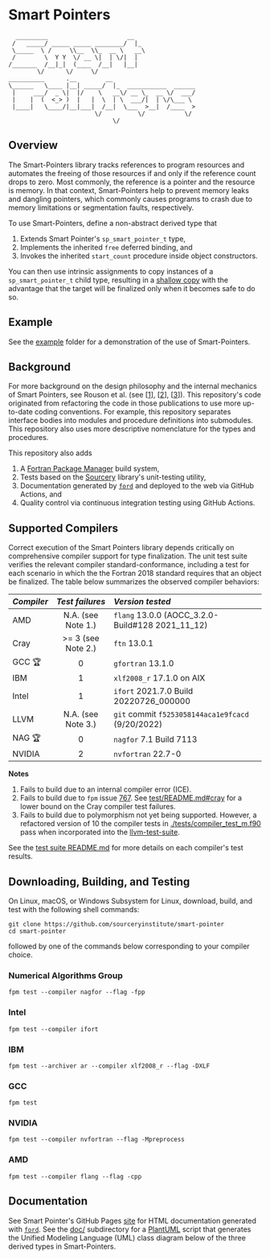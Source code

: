 Smart Pointers
==============

```
  _________                      __                 
 /   _____/ _____ _____ ________/  |_               
 \_____  \ /     \\__  \\_  __ \   __\              
 /        \  Y Y  \/ __ \|  | \/|  |                
/_______  /__|_|  (____  /__|   |__|                
        \/      \/     \/                           
__________      .__        __                       
\______   \____ |__| _____/  |_  ___________  ______
 |     ___/  _ \|  |/    \   __\/ __ \_  __ \/  ___/
 |    |  (  <_> )  |   |  \  | \  ___/|  | \/\___ \ 
 |____|   \____/|__|___|  /__|  \___  >__|  /____  >
                        \/          \/           \/ 
                             \/            
```

Overview
--------
The Smart-Pointers library tracks references to program resources and automates
the freeing of those resources if and only if the reference count drops to zero.
Most commonly, the reference is a pointer and the resource is memory.  In that
context, Smart-Pointers help to prevent memory leaks and dangling pointers, which
commonly causes programs to crash due to memory limitations or segmentation faults, 
respectively.

To use Smart-Pointers, define a non-abstract derived type that 

1. Extends Smart Pointer's `sp_smart_pointer_t` type,
2. Implements the inherited `free` deferred binding, and
3. Invokes the inherited `start_count` procedure inside object constructors.

You can then use intrinsic assignments to copy instances of a `sp_smart_pointer_t`
child type, resulting in a [shallow copy] with the advantage that the target
will be finalized only when it becomes safe to do so.  

Example
-------
See the [example](./example) folder for a demonstration of the use of Smart-Pointers.

Background
----------

For more background on the design philosophy and the internal mechanics of Smart
Pointers, see Rouson et al. (see [[1]], [[2]], [[3]]).  This repository's code
originated from refactoring the code in those publications to use more up-to-date
coding conventions.  For example, this repository separates interface bodies
into modules and procedure definitions into submodules.  This repository also
uses more descriptive nomenclature for the types and procedures.

This repository also adds
1. A [Fortran Package Manager] build system,
2. Tests based on the [Sourcery] library's unit-testing utility,
3. Documentation generated by [`ford`] and deployed to the web via GitHub Actions, and
4. Quality control via continuous integration testing using GitHub Actions.

Supported Compilers
-------------------
Correct execution of the Smart Pointers library depends critically on comprehensive
compiler support for type finalization.  The unit test suite verifies the relevant
compiler standard-conformance, including a test for each scenario in which the
the Fortran 2018 standard requires that an object be finalized.  The table below
summarizes the observed compiler behaviors:

| _Compiler_   | _Test failures_    | _Version tested_                                    |
| :---         |       :---:        | :---                                                |
| AMD          | N.A. (see Note 1.) | `flang` 13.0.0 (AOCC_3.2.0-Build\#128 2021\_11\_12) |
| Cray         | >= 3 (see Note 2.) | `ftn` 13.0.1                                        |
| GCC :trophy: | 0                  | `gfortran` 13.1.0                                   |
| IBM          | 1                  | `xlf2008_r` 17.1.0 on AIX                           |
| Intel        | 1                  | `ifort` 2021.7.0 Build 20220726_000000              |
| LLVM         | N.A. (see Note 3.) | `git` commit `f5253058144aca1e9fcacd` (9/20/2022)   
| NAG :trophy: | 0                  | `nagfor` 7.1 Build 7113                             |
| NVIDIA       | 2                  | `nvfortran` 22.7-0                                  |

**Notes**
1. Fails to build due to an internal compiler error (ICE).
2. Fails to build due to `fpm` issue [767]. See [test/README.md#cray] for a lower bound on the Cray compiler test failures.
3. Fails to build due to polymorphism not yet being supported. However, a refactored version of 10 the compiler tests in [./tests/compiler_test_m.f90] pass when incorporated into the [llvm-test-suite].

See the [test suite README.md](./test/README.md) for more details on each compiler's test
results.

Downloading, Building, and Testing
----------------------------------
On Linux, macOS, or Windows Subsystem for Linux, download, build, and test with
the following shell commands:
```
git clone https://github.com/sourceryinstitute/smart-pointer
cd smart-pointer
```
followed by one of the commands below corresponding to your compiler choice.

### Numerical Algorithms Group
```
fpm test --compiler nagfor --flag -fpp
```

### Intel
```
fpm test --compiler ifort
```

### IBM
```
fpm test --archiver ar --compiler xlf2008_r --flag -DXLF
```

### GCC
```
fpm test
```

### NVIDIA
```
fpm test --compiler nvfortran --flag -Mpreprocess
```

### AMD
```
fpm test --compiler flang --flag -cpp
```

Documentation
-------------
See Smart Pointer's GitHub Pages [site] for HTML documentation generated with [`ford`].
See the [doc/] subdirectory for a [PlantUML] script that generates the Unified Modeling Language (UML) 
class diagram below of the three derived types in Smart-Pointers.

[1]: https://doi.org/10.1016/j.procs.2010.04.166
[2]: https://doi.org/10.1017/cbo9780511977381 
[3]: https://doi.org/10.1109/MCSE.2012.33
[Fortran Package Manager]: https://github.com/fortran-lang/fpm
[Veggies]: https://gitlab.com/everythingfunctional/veggies
[`ford`]: https://github.com/Fortran-FOSS-Programmers/ford
[site]: https://sourceryinstitute.github.io/smart-pointers
[Atom]: https://atom.io
[PlantUML]: https://plantuml.com
[doc/]: ./doc
[shallow copy]: https://en.wikipedia.org/wiki/Object_copying#Shallow_copy
[767]: https://github.com/fortran-lang/fpm/issues/767
[test/README.md#cray]: ./test/README.md#cray
[Sourcery]: https://github.com/sourceryinstitute/sourcery
[./tests/compiler_test_m.F90]: ./tests/compiler_test_m.F90
[llvm-test-suite]: https://github.com/llvm/llvm-test-suite
